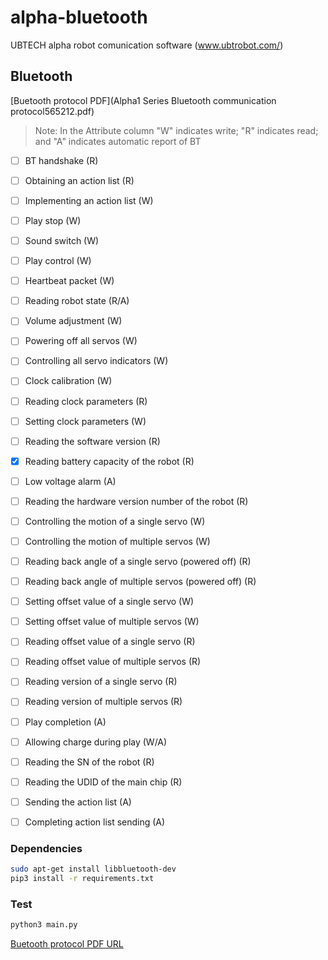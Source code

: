 # alpha-bluetooth
UBTECH alpha robot comunication software (www.ubtrobot.com/)

## Bluetooth

[Buetooth protocol PDF](Alpha1 Series Bluetooth communication protocol565212.pdf)

> Note: In the Attribute column "W" indicates write; "R" indicates read; and "A" indicates automatic report of BT

- [ ] BT handshake (R)
- [ ] Obtaining an action list (R)
- [ ] Implementing an action list (W)
- [ ] Play stop (W)
- [ ] Sound switch (W)
- [ ] Play control (W)
- [ ] Heartbeat packet (W)
- [ ] Reading robot state (R/A)
- [ ] Volume adjustment (W)
- [ ] Powering off all servos (W)
- [ ] Controlling all servo indicators (W)
- [ ] Clock calibration (W)
- [ ] Reading clock parameters (R)
- [ ] Setting clock parameters  (W)
- [ ] Reading the software version (R)
- [x] Reading battery capacity of the robot (R)
- [ ] Low voltage alarm (A)
- [ ] Reading the hardware version number of the robot (R)
- [ ] Controlling the motion of a single servo (W)
- [ ] Controlling the motion of multiple servos (W)
- [ ] Reading back angle of a single servo (powered off) (R)
- [ ] Reading back angle of multiple servos (powered off) (R)
- [ ] Setting offset value of a single servo (W)
- [ ] Setting offset value of multiple servos (W)
- [ ] Reading offset value of a single servo (R)
- [ ] Reading offset value of multiple servos (R)
- [ ] Reading version of a single servo (R)
- [ ] Reading version of multiple servos (R)
- [ ] Play completion (A)
- [ ] Allowing charge during play (W/A)
- [ ] Reading the SN of the robot (R)
- [ ] Reading the UDID of the main chip (R)
- [ ] Sending the action list (A)
- [ ] Completing action list sending (A)




### Dependencies

```sh
sudo apt-get install libbluetooth-dev
pip3 install -r requirements.txt
```
### Test

```sh
python3 main.py
```

[Buetooth protocol PDF URL](http://www.ubtrobot.com/upload/download/Alpha1%20Series%20Bluetooth%20communication%20protocol565212.pdf)
